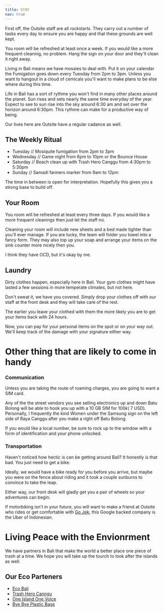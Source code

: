 ```yaml
---
title: STAY
nav: true
---
```

First off, the Outsite staff are all rockstarts. They carry out a number of tasks every day to ensure you are happy and that these grounds are well kept.

You room will be refreshed at least once a week. If you would like a more frequent cleaning, no problem. Hang the sign on your door and they'll clean it right away.

Living in Bali means we have mossies to deal with. Put it on your calendar the Fumigation goes down every Tuesday from 2pm to 3pm. Unless you want to hangout in a cloud of cemicals you'll want to make plans to be else where during this time.

Life in Bali has a sort of rythme you won't find in many other places around the planet. Sun rises and sets nearly the same time everyday of the year. Expect to see to sun rise into the sky around 6:30 am and set over the horizon around 6:30pm. This rythme can make for a productive way of being.

Our lives here are Outsite have a regular cadance as well.

## The Weekly Ritual
- Tuesday // Mosiquite fumigation from 2pm to 3pm
- Wednesday // Game night from 6pm to 10pm or the Bounce House
- Saturday  // Beach clean up with Trash Hero Canggu from 4:30pm to 5:30pm
- Sunday // Samadi farmers marker from 9am to 12pm

The time in between is open for interpretation. Hopefully this gives you a strong base to build off.

## Your Room
You room will be refreshed at least every three days. If you would like a more frequent cleanings then just let the staff no.

Cleaning your room will include new sheets and a bed made tighter than you'll ever manage. If you are lucky, the team will folder you towel into a fancy form. They may also top up your soap and arrange your items on the sink counter more nicely then you.

I think they have OCD, but it's okay by me.

## Laundry
Dirty clothes happen, especially here in Bali. Your gym clothes might have lasted a few sessions in more temperate climates, but not here.

Don't sweat it, we have you covered. Simply drop your clothes off with our staff at the front desk and they will take care of the rest.

The earlier you leave your clothed with them the more likely you are to get your items back with 24 hours.

Now, you can pay for your personal items on the spot or on your way out. We'll keep track of the damage with your signature either way.

# Other thing that are likely to come in handy
### Communication
Unless you are taking the route of roaming charges, you are going to want a SIM card.

Any of the the street vendors you see selling electronics up and down Batu Bolong will be able to hook you up with a 10 GB SIM for $100k (~$7 USD). Personally, I frequently the kind Women under the Samsung sign on the left side of Raya Canggu after you make a right off Batu Bolong.

If you would like a local number, be sure to rock up to the window with a form of identification and your phone unlocked.

### Transportation
Haven't noticed how hectic is can be getting around Bali? It honestly is that bad. You just need to get a bike.

Ideally, we would have a bike ready for you before you arrive, but maybe you were on the fence about riding and it took a couple sunburns to convince to take the leap.

Either way, our front desk will gladly get you a pair of wheels so your adventures can begin.

If motorbiking isn't in your future, you will want to make a friend at Outsite who rides or get comfortable with [Go Jek](https://www.go-jek.com/), this Google backed company is the Uber of Indonesian.

# Living Peace with the Envionrment
We have partners in Bali that make the world a better place one piece of trash at a time. We hope you will take up the tourch to look after the islands as well.

## Our Eco Parteners
- [Eco Bali](http://eco-bali.com/)
- [Trash Hero Canngu](https://www.facebook.com/TrashHeroCanggu/?hc_ref=ARRcxJoqAgTT7EuS11uj9nr1-MuajjlzPK1-tve15E48ZYA_KEa9bryZxiJHk9jAAhw)
- [One Island One Voice](https://www.oneislandonevoice.org/)
- [Bye Bye Plastic Bags](http://www.byebyeplasticbags.org/)
